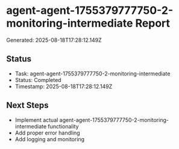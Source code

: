 # agent-agent-1755379777750-2-monitoring-intermediate Report

Generated: 2025-08-18T17:28:12.149Z

## Status
- Task: agent-agent-1755379777750-2-monitoring-intermediate
- Status: Completed
- Timestamp: 2025-08-18T17:28:12.149Z

## Next Steps
- Implement actual agent-agent-1755379777750-2-monitoring-intermediate functionality
- Add proper error handling
- Add logging and monitoring
